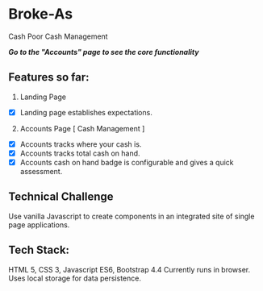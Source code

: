 # Broke-As
Cash Poor Cash Management

**_Go to the "Accounts" page to see the core functionality_**

## Features so far:
1. Landing Page
- [x] Landing page establishes expectations.
2. Accounts Page [ Cash Management ]
- [x] Accounts tracks where your cash is.
- [x] Accounts tracks total cash on hand.
- [x] Accounts cash on hand badge is configurable and gives a quick assessment.

## Technical Challenge
Use vanilla Javascript to create components in an integrated site of single page applications.

## Tech Stack:
HTML 5, CSS 3, Javascript ES6, Bootstrap 4.4
Currently runs in browser. Uses local storage for data persistence.
